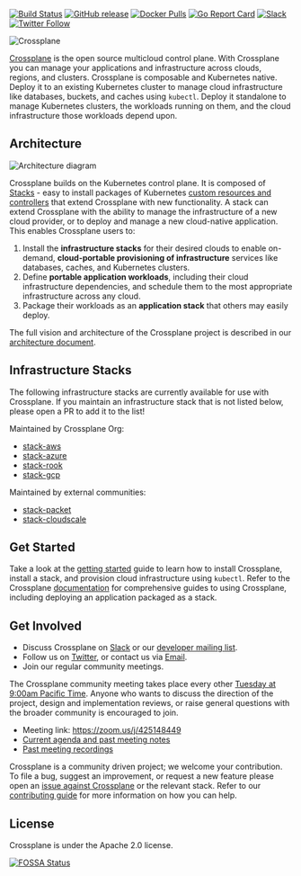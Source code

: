 [![Build Status](https://jenkinsci.upbound.io/buildStatus/icon?job=crossplaneio/crossplane/build/master)](https://jenkinsci.upbound.io/blue/organizations/jenkins/crossplaneio%2Fcrossplane%2Fbuild/activity) [![GitHub release](https://img.shields.io/github/release/crossplaneio/crossplane/all.svg?style=flat-square)](https://github.com/crossplaneio/crossplane/releases) [![Docker Pulls](https://img.shields.io/docker/pulls/crossplane/crossplane.svg)](https://img.shields.io/docker/pulls/crossplane/crossplane.svg) [![Go Report Card](https://goreportcard.com/badge/github.com/crossplaneio/crossplane)](https://goreportcard.com/report/github.com/crossplaneio/crossplane) [![Slack](https://slack.crossplane.io/badge.svg)](https://slack.crossplane.io) [![Twitter Follow](https://img.shields.io/twitter/follow/crossplane_io.svg?style=social&label=Follow)](https://twitter.com/intent/follow?screen_name=crossplane_io&user_id=788180534543339520)

![Crossplane](docs/media/banner.png)

[Crossplane] is the open source multicloud control plane. With Crossplane you
can manage your applications and infrastructure across clouds, regions, and
clusters. Crossplane is composable and Kubernetes native. Deploy it to an
existing Kubernetes cluster to manage cloud infrastructure like databases,
buckets, and caches using `kubectl`. Deploy it standalone to manage Kubernetes
clusters, the workloads running on them, and the cloud infrastructure those
workloads depend upon.

## Architecture

![Architecture diagram](docs/media/crossplane-overview.png)

Crossplane builds on the Kubernetes control plane. It is composed of [Stacks] -
easy to install packages of Kubernetes [custom resources and controllers] that
extend Crossplane with new functionality. A stack can extend Crossplane with the
ability to manage the infrastructure of a new cloud provider, or to deploy and
manage a new cloud-native application. This enables Crossplane users to:

1. Install the **infrastructure stacks** for their desired clouds to enable
   on-demand, **cloud-portable provisioning of infrastructure** services like
   databases, caches, and Kubernetes clusters.
1. Define **portable application workloads**, including their cloud
   infrastructure dependencies, and schedule them to the most appropriate
   infrastructure across any cloud.
1. Package their workloads as an **application stack** that others may easily
   deploy.

The full vision and architecture of the Crossplane project is described in our
[architecture document].

## Infrastructure Stacks

The following infrastructure stacks are currently available for use with Crossplane. If you maintain an infrastructure stack that is not listed below, please open a PR to add it to the list!

Maintained by Crossplane Org:

* [stack-aws]
* [stack-azure]
* [stack-rook]
* [stack-gcp]

Maintained by external communities:

* [stack-packet]
* [stack-cloudscale]

## Get Started

Take a look at the [getting started] guide to learn how to install Crossplane,
install a stack, and provision cloud infrastructure using `kubectl`. Refer to
the Crossplane [documentation] for comprehensive guides to using Crossplane,
including deploying an application packaged as a stack.

## Get Involved

* Discuss Crossplane on [Slack] or our [developer mailing list].
* Follow us on [Twitter], or contact us via [Email].
* Join our regular community meetings.

The Crossplane community meeting takes place every other [Tuesday at 9:00am
Pacific Time]. Anyone who wants to discuss the direction of the project, design
and implementation reviews, or raise general questions with the broader
community is encouraged to join.

* Meeting link: https://zoom.us/j/425148449
* [Current agenda and past meeting notes]
* [Past meeting recordings]

Crossplane is a community driven project; we welcome your contribution. To file
a bug, suggest an improvement, or request a new feature please open an [issue
against Crossplane] or the relevant stack. Refer to our [contributing guide] for
more information on how you can help.

## License

Crossplane is under the Apache 2.0 license.

[![FOSSA Status](https://app.fossa.io/api/projects/git%2Bgithub.com%2Fcrossplaneio%2Fcrossplane.svg?type=large)](https://app.fossa.io/projects/git%2Bgithub.com%2Fcrossplaneio%2Fcrossplane?ref=badge_large)

<!-- Named links -->

[Crossplane]: https://crossplane.io
[documentation]: https://crossplane.io/docs/latest
[Stacks]: docs/README.md#crossplane-stacks
[custom resources and controllers]: https://kubernetes.io/docs/concepts/extend-kubernetes/api-extension/custom-resources/
[architecture document]: https://docs.google.com/document/d/1whncqdUeU2cATGEJhHvzXWC9xdK29Er45NJeoemxebo/edit?usp=sharing
[Slack]: https://slack.crossplane.io
[developer mailing list]: https://groups.google.com/forum/#!forum/crossplane-dev
[Twitter]: https://twitter.com/crossplane_io
[Email]: mailto:info@crossplane.io
[issue against Crossplane]: https://github.com/crossplaneio/crossplane/issues
[contributing guide]: CONTRIBUTING.md
[Tuesday at 9:00am Pacific Time]: https://www.thetimezoneconverter.com/?t=9:00&tz=PT%20%28Pacific%20Time%29
[Current agenda and past meeting notes]: https://docs.google.com/document/d/1q_sp2jLQsDEOX7Yug6TPOv7Fwrys6EwcF5Itxjkno7Y/edit?usp=sharing
[Past meeting recordings]: https://www.youtube.com/playlist?list=PL510POnNVaaYYYDSICFSNWFqNbx1EMr-M
[getting started]: https://crossplane.io/docs/master/quick-start.html
[stack-aws]: https://github.com/crossplaneio/stack-aws
[stack-azure]: https://github.com/crossplaneio/stack-azure
[stack-rook]: https://github.com/crossplaneio/stack-rook
[stack-gcp]: https://github.com/crossplaneio/stack-gcp
[stack-packet]: https://github.com/packethost/stack-packet
[stack-cloudscale]: https://github.com/vshn/stack-cloudscale
